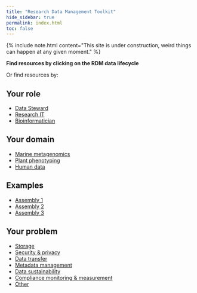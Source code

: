 ```yaml
---
title: "Research Data Management Toolkit"
hide_sidebar: true
permalink: index.html
toc: false
---
```


{% include note.html content="This site is under construction, weird things can happen at any given moment." %}

<p class="centered"><strong>Find resources by clicking on the RDM data lifecycle</strong></p>
<object type="image/svg+xml" data="images/RDM_circle_final4.svg"></object>
<p>Or find resources by:</p>
<div class="flexbox">
<div>
    <h2 class="button no_anchor">Your role</h2>
    <ul class="child-box">
    <li><a href="data_stewards">Data Steward</a></li>
    <li><a href="research_it">Research IT</a></li>
    <li><a href="bioinformatician">Bioinformatician</a></li>
    </ul>
</div>
<div>
    <h2 class="button no_anchor">Your domain</h2>
    <ul class="child-box">
    <li><a href="marine_metagenomics_usecase">Marine metagenomics</a></li>
    <li><a href="plant_phenotyping_usecase">Plant phenotyping</a></li>
    <li><a href="humandata_usecase">Human data</a></li>
    </ul>
</div>
<div>
    <h2 class="button no_anchor">Examples</h2>
    <ul class="child-box">
    <li><a href="">Assembly 1</a></li>
    <li><a href="">Assembly 2</a></li>
    <li><a href="">Assembly 3</a></li>
    </ul>
</div>
<div>
    <h2 class="button no_anchor">Your problem</h2>
    <ul class="child-box">
    <li><a href="storage">Storage</a></li>
    <li><a href="security_&_privacy">Security & privacy</a></li>
    <li><a href="data_transfer">Data transfer</a></li>
    <li><a href="metadata_management">Metadata management</a></li>
    <li><a href="data_sustainability">Data sustainability</a></li>
    <li><a href="compliance_monitoring_&_measurement">Compliance monitoring & measurement</a></li>
    <li><a href="other_functional_areas">Other</a></li>
    </ul>
</div>
</div> <!-- /.flexbox -->